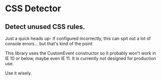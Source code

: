 # CSS Detector
## Detect unused CSS rules.

Just a quick heads up- if configured incorrectly, this can spit out a lot of console errors... but that's kind of the point

This library uses the CustomEvent constructor so it probably won't work in IE 10 or below, maybe even IE 11. It is currently not designed for production use.

Use it wisely.

